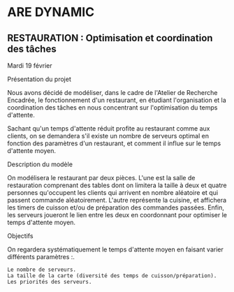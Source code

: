 # ARE DYNAMIC

## RESTAURATION : Optimisation et coordination des tâches

Mardi 19 février

Présentation du projet

Nous avons décidé de modéliser, dans le cadre de l'Atelier de Recherche Encadrée, le fonctionnement d'un restaurant, en étudiant l'organisation et la coordination des tâches en nous concentrant sur l'optimisation du temps d'attente.

Sachant qu'un temps d'attente réduit profite au restaurant comme aux clients, on se demandera s'il existe un nombre de serveurs optimal en fonction des paramètres d'un restaurant, et comment il influe sur le temps d'attente moyen.

Description du modèle

On modélisera le restaurant par deux pièces. L'une est la salle de restauration comprenant des tables dont on limitera la taille à deux et quatre personnes qu'occupent les clients qui arrivent en nombre aléatoire et qui passent commande aléatoirement. L'autre représente la cuisine, et affichera les timers de cuisson et/ou de préparation des commandes passées. Enfin, les serveurs joueront le lien entre les deux en coordonnant pour optimiser le temps d'attente moyen.

Objectifs

On regardera systématiquement le temps d'attente moyen en faisant varier différents paramètres :.

    Le nombre de serveurs.
    La taille de la carte (diversité des temps de cuisson/préparation).
    Les priorités des serveurs.


